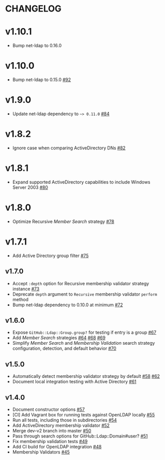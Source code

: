 # CHANGELOG

# v1.10.1

* Bump net-ldap to 0.16.0

# v1.10.0

* Bump net-ldap to 0.15.0 [#92](https://github.com/github/github-ldap/pull/92)

# v1.9.0

* Update net-ldap dependency to `~> 0.11.0` [#84](https://github.com/github/github-ldap/pull/84)

# v1.8.2

* Ignore case when comparing ActiveDirectory DNs [#82](https://github.com/github/github-ldap/pull/82)

# v1.8.1

* Expand supported ActiveDirectory capabilities to include Windows Server 2003 [#80](https://github.com/github/github-ldap/pull/80)

# v1.8.0

* Optimize Recursive *Member Search* strategy [#78](https://github.com/github/github-ldap/pull/78)

# v1.7.1

* Add Active Directory group filter [#75](https://github.com/github/github-ldap/pull/75)

## v1.7.0

* Accept `:depth` option for Recursive membership validator strategy instance [#73](https://github.com/github/github-ldap/pull/73)
* Deprecate `depth` argument to `Recursive` membership validator `perform` method
* Bump net-ldap dependency to 0.10.0 at minimum [#72](https://github.com/github/github-ldap/pull/72)

## v1.6.0

* Expose `GitHub::Ldap::Group.group?` for testing if entry is a group [#67](https://github.com/github/github-ldap/pull/67)
* Add *Member Search* strategies [#64](https://github.com/github/github-ldap/pull/64) [#68](https://github.com/github/github-ldap/pull/68) [#69](https://github.com/github/github-ldap/pull/69)
* Simplify *Member Search* and *Membership Validation* search strategy configuration, detection, and default behavior [#70](https://github.com/github/github-ldap/pull/70)

## v1.5.0

* Automatically detect membership validator strategy by default [#58](https://github.com/github/github-ldap/pull/58) [#62](https://github.com/github/github-ldap/pull/62)
* Document local integration testing with Active Directory [#61](https://github.com/github/github-ldap/pull/61)

## v1.4.0

* Document constructor options [#57](https://github.com/github/github-ldap/pull/57)
* [CI] Add Vagrant box for running tests against OpenLDAP locally [#55](https://github.com/github/github-ldap/pull/55)
* Run all tests, including those in subdirectories [#54](https://github.com/github/github-ldap/pull/54)
* Add ActiveDirectory membership validator [#52](https://github.com/github/github-ldap/pull/52)
* Merge dev-v2 branch into master [#50](https://github.com/github/github-ldap/pull/50)
* Pass through search options for GitHub::Ldap::Domain#user? [#51](https://github.com/github/github-ldap/pull/51)
* Fix membership validation tests [#49](https://github.com/github/github-ldap/pull/49)
* Add CI build for OpenLDAP integration [#48](https://github.com/github/github-ldap/pull/48)
* Membership Validators [#45](https://github.com/github/github-ldap/pull/45)
